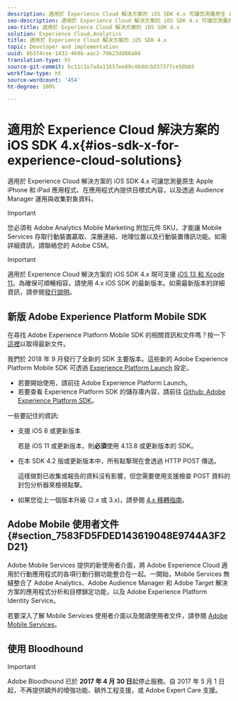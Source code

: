 ```yaml
---
description: 適用於 Experience Cloud 解決方案的 iOS SDK 4.x 可讓您測量原生 Apple iPhone 和 iPad 應用程式、在應用程式內提供目標式內容，以及透過 Audience Manager 運用與收集對象資料。
seo-description: 適用於 Experience Cloud 解決方案的 iOS SDK 4.x 可讓您測量原生 Apple iPhone 和 iPad 應用程式、在應用程式內提供目標式內容，以及透過 Audience Manager 運用與收集對象資料。
seo-title: 適用於 Experience Cloud 解決方案的 iOS SDK 4.x
solution: Experience Cloud,Analytics
title: 適用於 Experience Cloud 解決方案的 iOS SDK 4.x
topic: Developer and implementation
uuid: 8b374cee-1432-460b-aac2-70623dd80a04
translation-type: ht
source-git-commit: bc11c1e7a4a11657ee89c40ddcbd37377ce50bb5
workflow-type: ht
source-wordcount: '454'
ht-degree: 100%

---
```



# 適用於 Experience Cloud 解決方案的 iOS SDK 4.x{#ios-sdk-x-for-experience-cloud-solutions}

適用於 Experience Cloud 解決方案的 iOS SDK 4.x 可讓您測量原生 Apple iPhone 和 iPad 應用程式、在應用程式內提供目標式內容，以及透過 Audience Manager 運用與收集對象資料。

>[!IMPORTANT]
>
>您必須有 Adobe Analytics Mobile Marketing 附加元件 SKU，才能讓 Mobile Services 存取行動裝置贏取、深層連結、地理位置以及行動裝置傳訊功能。如需詳細資訊，請聯絡您的 Adobe CSM。

>[!IMPORTANT]
>
>適用於 Experience Cloud 解決方案的 iOS SDK 4.x 現可支援 [iOS 13 和 Xcode 11](https://developer.apple.com/ios/)。為確保可順暢相容，請使用 4.x iOS SDK 的最新版本。如需最新版本的詳細資訊，請參閱[發行說明](/help/ios/rel-notes.md)。

## 新版 Adobe Experience Platform Mobile SDK

在尋找 Adobe Experience Platform Mobile SDK 的相關資訊和文件嗎？按一下[這裡](https://aep-sdks.gitbook.io/docs/)以取得最新文件。

我們於 2018 年 9 月發行了全新的 SDK 主要版本。這些新的 Adobe Experience Platform Mobile SDK 可透過 [Experience Platform Launch](https://www.adobe.com/tw/experience-platform/launch.html) 設定。

* 若要開始使用，請前往 Adobe Experience Platform Launch。
* 若要查看 Experience Platform SDK 的儲存庫內容，請前往 [Github: Adobe Experience Platform SDK](https://github.com/Adobe-Marketing-Cloud/acp-sdks)。

一些要記住的資訊:

* 支援 iOS 8 或更新版本

   若是 iOS 11 或更新版本，則&#x200B;**必須**&#x200B;使用 4.13.8 或更新版本的 SDK。

* 在本 SDK 4.2 版或更新版本中，所有點撃現在會透過 HTTP POST 傳送。

   這樣做對已收集或報告的資料沒有影響，但您需要使用支援檢查 POST 資料的封包分析器來檢視點撃。

* 如果您從上一個版本升級 (2.x 或 3.x)，請參閱 [4.x 移轉指南](/help/ios/getting-started/migration-v3.md)。

## Adobe Mobile 使用者文件 {#section_7583FD5FDED143619048E9744A3F2D21}

Adobe Mobile Services 提供的新使用者介面，將 Adobe Experience Cloud 適用於行動應用程式的各項行動行銷功能整合在一起。一開始，Mobile Services 無縫整合了 Adobe Analytics、Adobe Audience Manager 和 Adobe Target 解決方案的應用程式分析和目標鎖定功能，以及 Adobe Experience Platform Identity Service。

若要深入了解 Mobile Services 使用者介面以及閱讀使用者文件，請參閱 [Adobe Mobile Services](/help/using/home.md)。

## 使用 Bloodhound

>[!IMPORTANT]
>
>Adobe Bloodhound 已於 **2017 年 4 月 30 日**&#x200B;起停止服務。自 2017 年 5 月 1 日起，不再提供額外的增強功能、額外工程支援，或 Adobe Expert Care 支援。
